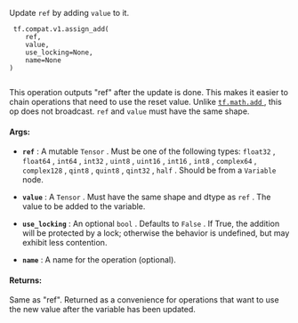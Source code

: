 Update  `ref`  by adding  `value`  to it.



```
 tf.compat.v1.assign_add(
    ref,
    value,
    use_locking=None,
    name=None
)
 
```

This operation outputs "ref" after the update is done.
This makes it easier to chain operations that need to use the reset value.
Unlike [ `tf.math.add` ](https://tensorflow.google.cn/api_docs/python/tf/math/add), this op does not broadcast.  `ref`  and  `value`  must have
the same shape.



#### Args:

- **`ref`** : A mutable  `Tensor` . Must be one of the following types:  `float32` ,
 `float64` ,  `int64` ,  `int32` ,  `uint8` ,  `uint16` ,  `int16` ,  `int8` ,
 `complex64` ,  `complex128` ,  `qint8` ,  `quint8` ,  `qint32` ,  `half` . Should be
from a  `Variable`  node.

- **`value`** : A  `Tensor` . Must have the same shape and dtype as  `ref` . The value to
be added to the variable.

- **`use_locking`** : An optional  `bool` . Defaults to  `False` . If True, the addition
will be protected by a lock; otherwise the behavior is undefined, but may
exhibit less contention.

- **`name`** : A name for the operation (optional).



#### Returns:
Same as "ref".  Returned as a convenience for operations that want
to use the new value after the variable has been updated.

